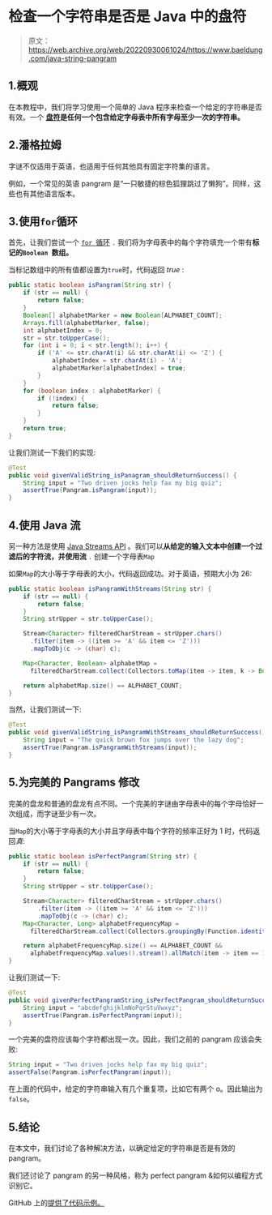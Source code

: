 # 检查一个字符串是否是 Java 中的盘符

> 原文：<https://web.archive.org/web/20220930061024/https://www.baeldung.com/java-string-pangram>

## 1.概观

在本教程中，我们将学习使用一个简单的 Java 程序来检查一个给定的字符串是否有效。一个 **[盘符](https://web.archive.org/web/20221208143832/https://en.wikipedia.org/wiki/Pangram)是任何一个包含给定字母表中所有字母至少一次的字符串。**

## 2.潘格拉姆

字谜不仅适用于英语，也适用于任何其他具有固定字符集的语言。

例如，一个常见的英语 pangram 是“一只敏捷的棕色狐狸跳过了懒狗”。同样，这些也有其他语言版本。

## 3.使用`for`循环

首先，让我们尝试一个 [`for `循环](/web/20221208143832/https://www.baeldung.com/java-loops) `.` 我们将为字母表中的每个字符填充一个带有**标记的`Boolean `数组。**

当标记数组中的所有值都设置为`true`时，代码返回 *true* :

```java
public static boolean isPangram(String str) {
    if (str == null) {
        return false;
    }
    Boolean[] alphabetMarker = new Boolean[ALPHABET_COUNT];
    Arrays.fill(alphabetMarker, false);
    int alphabetIndex = 0;
    str = str.toUpperCase();
    for (int i = 0; i < str.length(); i++) {
        if ('A' <= str.charAt(i) && str.charAt(i) <= 'Z') {
            alphabetIndex = str.charAt(i) - 'A';
            alphabetMarker[alphabetIndex] = true;
        }
    }
    for (boolean index : alphabetMarker) {
        if (!index) {
            return false;
        }
    }
    return true;
}
```

让我们测试一下我们的实现:

```java
@Test
public void givenValidString_isPanagram_shouldReturnSuccess() {
    String input = "Two driven jocks help fax my big quiz";
    assertTrue(Pangram.isPangram(input));  
}
```

## 4.使用 Java 流

另一种方法是使用 [Java Streams API](/web/20221208143832/https://www.baeldung.com/java-8-streams-introduction) 。我们可以**从给定的输入文本中创建一个过滤后的字符流，并使用流** `.` 创建一个字母表`Map`

如果`Map`的大小等于字母表的大小，代码返回成功。对于英语，预期大小为 26:

```java
public static boolean isPangramWithStreams(String str) {
    if (str == null) {
        return false;
    }
    String strUpper = str.toUpperCase();

    Stream<Character> filteredCharStream = strUpper.chars()
      .filter(item -> ((item >= 'A' && item <= 'Z')))
      .mapToObj(c -> (char) c);

    Map<Character, Boolean> alphabetMap = 
      filteredCharStream.collect(Collectors.toMap(item -> item, k -> Boolean.TRUE, (p1, p2) -> p1));

    return alphabetMap.size() == ALPHABET_COUNT;
}
```

当然，让我们测试一下:

```java
@Test
public void givenValidString_isPangramWithStreams_shouldReturnSuccess() {
    String input = "The quick brown fox jumps over the lazy dog";
    assertTrue(Pangram.isPangramWithStreams(input));
}
```

## 5.为完美的 Pangrams 修改

完美的盘龙和普通的盘龙有点不同。一个完美的字谜由字母表中的每个字母恰好一次组成，而字谜至少有一次。

当`Map`的大小等于字母表的大小并且字母表中每个字符的频率正好为 1 时，代码返回*真*:

```java
public static boolean isPerfectPangram(String str) {
    if (str == null) {
        return false;
    }
    String strUpper = str.toUpperCase();

    Stream<Character> filteredCharStream = strUpper.chars()
        .filter(item -> ((item >= 'A' && item <= 'Z')))
        .mapToObj(c -> (char) c);
    Map<Character, Long> alphabetFrequencyMap = 
      filteredCharStream.collect(Collectors.groupingBy(Function.identity(), Collectors.counting()));

    return alphabetFrequencyMap.size() == ALPHABET_COUNT && 
      alphabetFrequencyMap.values().stream().allMatch(item -> item == 1);
}
```

让我们测试一下:

```java
@Test
public void givenPerfectPangramString_isPerfectPangram_shouldReturnSuccess() {
    String input = "abcdefghijklmNoPqrStuVwxyz";
    assertTrue(Pangram.isPerfectPangram(input));
}
```

一个完美的盘符应该每个字符都出现一次。因此，我们之前的 pangram 应该会失败:

```java
String input = "Two driven jocks help fax my big quiz";
assertFalse(Pangram.isPerfectPangram(input));
```

在上面的代码中，给定的字符串输入有几个重复项，比如它有两个 o。因此输出为`false`。

## 5.结论

在本文中，我们讨论了各种解决方法，以确定给定的字符串是否是有效的 pangram。

我们还讨论了 pangram 的另一种风格，称为 perfect pangram &如何以编程方式识别它。

GitHub 上的[提供了代码示例。](https://web.archive.org/web/20221208143832/https://github.com/eugenp/tutorials/tree/master/core-java-modules/core-java-string-algorithms)
